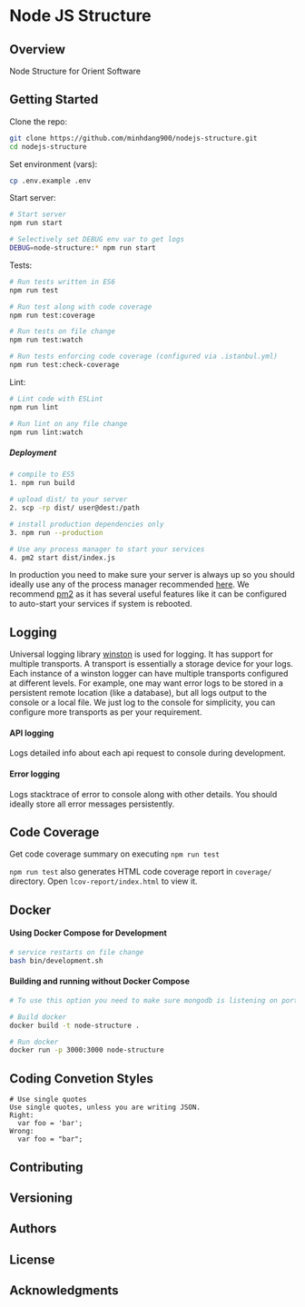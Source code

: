 # Node JS Structure

## Overview

Node Structure for Orient Software

## Getting Started

Clone the repo:
```sh
git clone https://github.com/minhdang900/nodejs-structure.git
cd nodejs-structure
```

Set environment (vars):
```sh
cp .env.example .env
```

Start server:
```sh
# Start server
npm run start

# Selectively set DEBUG env var to get logs
DEBUG=node-structure:* npm run start
```
Tests:
```sh
# Run tests written in ES6 
npm run test

# Run test along with code coverage
npm run test:coverage

# Run tests on file change
npm run test:watch

# Run tests enforcing code coverage (configured via .istanbul.yml)
npm run test:check-coverage
```

Lint:
```sh
# Lint code with ESLint
npm run lint

# Run lint on any file change
npm run lint:watch
```

##### Deployment

```sh
# compile to ES5
1. npm run build

# upload dist/ to your server
2. scp -rp dist/ user@dest:/path

# install production dependencies only
3. npm run --production

# Use any process manager to start your services
4. pm2 start dist/index.js
```

In production you need to make sure your server is always up so you should ideally use any of the process manager recommended [here](http://expressjs.com/en/advanced/pm.html).
We recommend [pm2](http://pm2.keymetrics.io/) as it has several useful features like it can be configured to auto-start your services if system is rebooted.

## Logging

Universal logging library [winston](https://www.npmjs.com/package/winston) is used for logging. It has support for multiple transports.  A transport is essentially a storage device for your logs. Each instance of a winston logger can have multiple transports configured at different levels. For example, one may want error logs to be stored in a persistent remote location (like a database), but all logs output to the console or a local file. We just log to the console for simplicity, you can configure more transports as per your requirement.

#### API logging
Logs detailed info about each api request to console during development.

#### Error logging
Logs stacktrace of error to console along with other details. You should ideally store all error messages persistently.

## Code Coverage
Get code coverage summary on executing `npm run test`

`npm run test` also generates HTML code coverage report in `coverage/` directory. Open `lcov-report/index.html` to view it.

## Docker

#### Using Docker Compose for Development
```sh
# service restarts on file change
bash bin/development.sh
```

#### Building and running without Docker Compose
```bash
# To use this option you need to make sure mongodb is listening on port 27017

# Build docker 
docker build -t node-structure .

# Run docker
docker run -p 3000:3000 node-structure
```


## Coding Convetion Styles
```
# Use single quotes
Use single quotes, unless you are writing JSON.
Right:
  var foo = 'bar';
Wrong:
  var foo = "bar";
```
## Contributing
## Versioning
## Authors
## License 
## Acknowledgments

